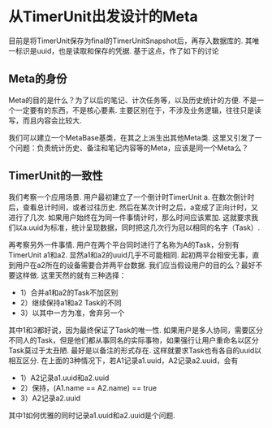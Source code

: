 # 从TimerUnit出发设计的Meta

目前是将TimerUnit保存为final的TimerUnitSnapshot后，再存入数据库的. 其唯一标识是uuid，也是读取和保存的凭据. 基于这点，作了如下的讨论

## Meta的身份

Meta的目的是什么？为了以后的笔记、计次任务等，以及历史统计的方便. 不是一个一定要有的东西，不是核心要素. 主要区别在于，不涉及业务逻辑，往往只是读写，而且内容会比较大. 



我们可以建立一个MetaBase基类，在其之上派生出其他Meta类. 这里又引发了一个问题：负责统计历史、备注和笔记内容等的Meta，应该是同一个Meta么？

## TimerUnit的一致性

我们考察一个应用场景. 用户最初建立了一个倒计时TimerUnit a. 在数次倒计时后，查看总计时间，或者过往历史. 然后在某次计时之后，a变成了正向计时，又进行了几次. 如果用户始终在为同一件事情计时，那么时间应该累加. 这就要求我们以a.uuid为标准，统计呈现数据，同时把这几次行为冠以相同的名字（Task）.



再考察另外一件事情. 用户在两个平台同时进行了名称为A的Task，分别有TimerUnit a1和a2. 显然a1和a2的uuid几乎不可能相同. 起初两平台相安无事，直到用户在a2所在的设备需要合并两平台数据. 我们应当假设用户的目的么？最好不要这样做. 这里天然的就有三种选择：

- 1）合并a1和a2的Task不加区别
- 2）继续保持a1和a2 Task的不同
- 3）以其中一方为准，舍弃另一个

其中1和3都好说，因为最终保证了Task的唯一性. 如果用户是多人协同，需要区分不同人的Task，但是他们都从事同名的实际事物，如果强行让用户重命名以区分Task莫过于太丑陋. 最好是以备注的形式存在. 这样就要求Task也有各自的uuid以相互区分. 在上面的3种情况下，若A1记录a1.uuid，A2记录a2.uuid，会有

- 1）A2记录a1.uuid和a2.uuid
- 2）保持，(A1.name == A2.name) == true
- 3）A2记录a2.uuid

其中1如何优雅的同时记录a1.uuid和a2.uuid是个问题. 
